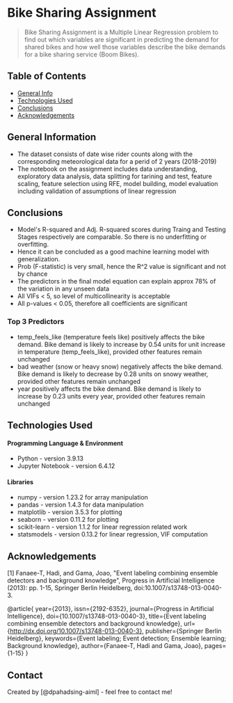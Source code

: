# Bike Sharing Assignment

> Bike Sharing Assignment is a Multiple Linear Regression problem to find out which variables are significant in predicting the demand for shared bikes and how well those variables describe the bike demands for a bike sharing service (Boom Bikes).


## Table of Contents
* [General Info](#general-information)
* [Technologies Used](#technologies-used)
* [Conclusions](#conclusions)
* [Acknowledgements](#acknowledgements)

<!-- You can include any other section that is pertinent to your problem -->

## General Information
- The dataset consists of date wise rider counts along with the corresponding meteorological data for a perid of 2 years (2018-2019)
- The notebook on the assignment includes data understanding, exploratory data analysis, data splitting for tarining and test, feature scaling, feature selection using RFE, model building, model evaluation including validation of assumptions of linear regression


<!-- You don't have to answer all the questions - just the ones relevant to your project. -->

## Conclusions
- Model's R-squared and Adj. R-squared scores during Traing and Testing Stages respectively are comparable. So there is no underfitting or overfitting.
- Hence it can be concluded as a good machine learning model with generalization.
- Prob (F-statistic) is very small, hence the R^2 value is significant and not by chance
- The predictors in the final model equation can explain approx 78% of the variation in any unseen data
- All VIFs < 5, so level of multicollinearity is acceptable
- All p-values < 0.05, therefore all coefficients are significant

### Top 3 Predictors
- temp_feels_like (temperature feels like) positively affects the bike demand. Bike demand is likely to increase by 0.54 units for unit increase in temperature (temp_feels_like), provided other features remain unchanged
- bad weather (snow or heavy snow) negatively affects the bike demand. Bike demand is likely to decrease by 0.28 units on snowy weather, provided other features remain unchanged
- year positively affects the bike demand. Bike demand is likely to increase by 0.23 units every year, provided other features remain unchanged

<!-- You don't have to answer all the questions - just the ones relevant to your project. -->


## Technologies Used

#### Programming Language & Environment
- Python           - version 3.9.13
- Jupyter Notebook - version 6.4.12

#### Libraries
- numpy            - version 1.23.2  for array manipulation
- pandas           - version 1.4.3   for data manipulation
- matplotlib       - version 3.5.3   for plotting
- seaborn          - version 0.11.2  for plotting
- scikit-learn     - version 1.1.2   for linear regression related work
- statsmodels      - version 0.13.2  for linear regression, VIF computation

<!-- As the libraries versions keep on changing, it is recommended to mention the version of library used in this project -->

## Acknowledgements
[1] Fanaee-T, Hadi, and Gama, Joao, "Event labeling combining ensemble detectors and background knowledge", Progress in Artificial Intelligence (2013): pp. 1-15, Springer Berlin Heidelberg, doi:10.1007/s13748-013-0040-3.

@article{
	year={2013},
	issn={2192-6352},
	journal={Progress in Artificial Intelligence},
	doi={10.1007/s13748-013-0040-3},
	title={Event labeling combining ensemble detectors and background knowledge},
	url={http://dx.doi.org/10.1007/s13748-013-0040-3},
	publisher={Springer Berlin Heidelberg},
	keywords={Event labeling; Event detection; Ensemble learning; Background knowledge},
	author={Fanaee-T, Hadi and Gama, Joao},
	pages={1-15}
}


## Contact
Created by [@dpahadsing-aiml] - feel free to contact me!


<!-- Optional -->
<!-- ## License -->
<!-- This project is open source and available under the [... License](). -->

<!-- You don't have to include all sections - just the one's relevant to your project -->